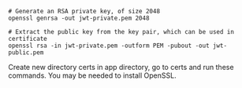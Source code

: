 ```shell
# Generate an RSA private key, of size 2048
openssl genrsa -out jwt-private.pem 2048
```

```shell
# Extract the public key from the key pair, which can be used in certificate
openssl rsa -in jwt-private.pem -outform PEM -pubout -out jwt-public.pem
```

Create new directory certs in app directory, go to certs and run these commands.
You may be needed to install OpenSSL.